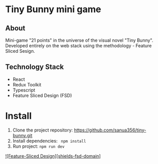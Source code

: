 # Tiny Bunny mini game

## About
Mini-game "21 points" in the universe of the visual novel "Tiny Bunny". Developed entirely on the web stack using the methodology - Feature Sliced Sesign.

## Technology Stack
- React
- Redux Toolkit
- Typescript
- Feature Sliced Design (FSD)

# Install
1. Clone the project repository: https://github.com/sanua356/tiny-bunny.git
2. Install dependencies: ``` npm install```
3. Run project: ``` npm run dev ```


[![Feature-Sliced Design][shields-fsd-domain]](https://feature-sliced.design/)
